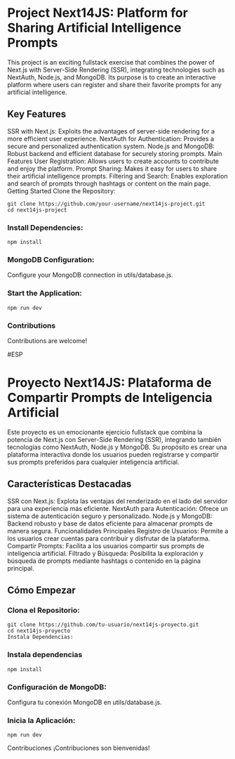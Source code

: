# Project Next14JS: Platform for Sharing Artificial Intelligence Prompts
This project is an exciting fullstack exercise that combines the power of Next.js with Server-Side Rendering (SSR), integrating technologies such as NextAuth, Node.js, and MongoDB. Its purpose is to create an interactive platform where users can register and share their favorite prompts for any artificial intelligence.

## Key Features
SSR with Next.js: Exploits the advantages of server-side rendering for a more efficient user experience.
NextAuth for Authentication: Provides a secure and personalized authentication system.
Node.js and MongoDB: Robust backend and efficient database for securely storing prompts.
Main Features
User Registration: Allows users to create accounts to contribute and enjoy the platform.
Prompt Sharing: Makes it easy for users to share their artificial intelligence prompts.
Filtering and Search: Enables exploration and search of prompts through hashtags or content on the main page.
Getting Started
Clone the Repository:

```
git clone https://github.com/your-username/next14js-project.git
cd next14js-project

```
### Install Dependencies:
```
npm install
```
### MongoDB Configuration:

Configure your MongoDB connection in utils/database.js.

### Start the Application:

```
npm run dev
```
### Contributions
Contributions are welcome!

#ESP

# Proyecto Next14JS: Plataforma de Compartir Prompts de Inteligencia Artificial
Este proyecto es un emocionante ejercicio fullstack que combina la potencia de Next.js con Server-Side Rendering (SSR), integrando también tecnologías como NextAuth, Node.js y MongoDB. Su propósito es crear una plataforma interactiva donde los usuarios pueden registrarse y compartir sus prompts preferidos para cualquier inteligencia artificial.

## Características Destacadas
SSR con Next.js: Explota las ventajas del renderizado en el lado del servidor para una experiencia más eficiente.
NextAuth para Autenticación: Ofrece un sistema de autenticación seguro y personalizado.
Node.js y MongoDB: Backend robusto y base de datos eficiente para almacenar prompts de manera segura.
Funcionalidades Principales
Registro de Usuarios: Permite a los usuarios crear cuentas para contribuir y disfrutar de la plataforma.
Compartir Prompts: Facilita a los usuarios compartir sus prompts de inteligencia artificial.
Filtrado y Búsqueda: Posibilita la exploración y búsqueda de prompts mediante hashtags o contenido en la página principal.

## Cómo Empezar

### Clona el Repositorio:


```
git clone https://github.com/tu-usuario/next14js-proyecto.git
cd next14js-proyecto
Instala Dependencias:
```
### Instala dependencias
```
npm install

```
### Configuración de MongoDB:
Configura tu conexión MongoDB en utils/database.js.
### Inicia la Aplicación:
  
```
npm run dev
```
Contribuciones
¡Contribuciones son bienvenidas!
